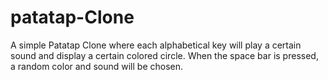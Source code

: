 # patatap-Clone
A simple Patatap Clone where each alphabetical key will play a certain sound and display a certain colored circle. When the space bar is pressed, a random color and sound will be chosen.
